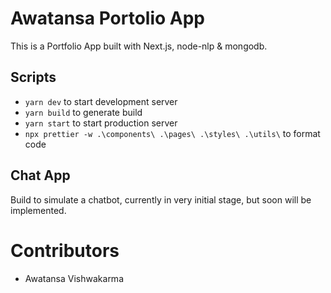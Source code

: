 # Awatansa Portolio App

This is a Portfolio App built with Next.js, node-nlp & mongodb.

## Scripts

* `yarn dev` to start development server
* `yarn build` to generate build
* `yarn start` to start production server
* `npx prettier -w .\components\ .\pages\ .\styles\ .\utils\` to format code

## Chat App

Build to simulate a chatbot, currently in very initial stage, but soon will be implemented.

# Contributors

* Awatansa Vishwakarma 